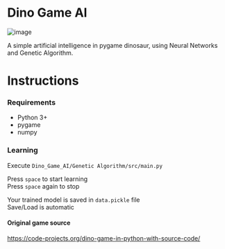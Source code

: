 # Dino Game AI
![image](https://user-images.githubusercontent.com/48395704/59141293-04a5c680-89e5-11e9-9095-9886cf104f27.png)

A simple artificial intelligence in pygame dinosaur, using Neural Networks and Genetic Algorithm. 

# Instructions 
### Requirements   
- Python 3+
- pygame
- numpy

### Learning  
Execute <code>Dino_Game_AI/Genetic Algorithm/src/main.py</code> 
   
Press <code>space</code> to start learning  
Press <code>space</code> again to stop
    
Your trained model is saved in <code>data.pickle</code> file  
Save/Load is automatic  

#### Original game source   
https://code-projects.org/dino-game-in-python-with-source-code/
